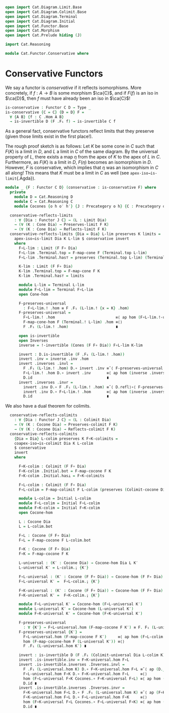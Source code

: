 ```agda
open import Cat.Diagram.Limit.Base
open import Cat.Diagram.Colimit.Base
open import Cat.Diagram.Terminal
open import Cat.Diagram.Initial
open import Cat.Functor.Base
open import Cat.Morphism
open import Cat.Prelude hiding (J)

import Cat.Reasoning

module Cat.Functor.Conservative where
```

<!--
```agda
private variable
  o h o₁ h₁ : Level
  C D J : Precategory o h
open Precategory
open Functor
```
-->

# Conservative Functors

We say a functor is _conservative_ if it reflects isomorphisms. More concretely,
if $f : A \to B$ is some morphism $\ca{C}$, and if $F(f)$ is an iso in $\ca{D}$,
then $f$ must have already been an iso in $\ca{C}$!

```agda
is-conservative : Functor C D → Type _
is-conservative {C = C} {D = D} F =
  ∀ {A B} {f : C .Hom A B}
  → is-invertible D (F .F₁ f) → is-invertible C f
```

As a general fact, conservative functors reflect limits that they preserve
(given those limits exist in the first place!).

The rough proof sketch is as follows: Let $K$ be some cone in $C$ such that
$F(K)$ is a limit in $D$, and $L$ a limit in $C$ of the same diagram.
By the universal property of $L$, there exists a map $\eta$ from the apex of $K$
to the apex of $L$ in $C$. Furthermore, as $F(K)$ is a limit in $D$, $F(\eta)$
becomes an isomorphism in $D$. However, $F$ is conservative, which implies that
$\eta$ was an isomorphism in $C$ all along! This means that $K$ must be a limit
in $C$ as well (see `apex-iso→is-limit`{.Agda}).

```agda
module _ {F : Functor C D} (conservative : is-conservative F) where
  private
    module D = Cat.Reasoning D
    module C = Cat.Reasoning C
    module Cocones {o h o′ h′} {J : Precategory o h} {C : Precategory o′ h′} {Dia : Functor J C} = Cat.Reasoning (Cocones Dia)

  conservative-reflects-limits
    : ∀ {Dia : Functor J C} → (L : Limit Dia)
    → (∀ (K : Cone Dia) → Preserves-limit F K)
    → (∀ (K : Cone Dia) → Reflects-limit F K)
  conservative-reflects-limits {Dia = Dia} L-lim preserves K limits =
    apex-iso→is-limit Dia K L-lim $ conservative invert
    where
      F∘L-lim : Limit (F F∘ Dia)
      F∘L-lim .Terminal.top = F-map-cone F (Terminal.top L-lim)
      F∘L-lim .Terminal.has⊤ = preserves (Terminal.top L-lim) (Terminal.has⊤ L-lim)

      K-lim : Limit (F F∘ Dia)
      K-lim .Terminal.top = F-map-cone F K
      K-lim .Terminal.has⊤ = limits

      module L-lim = Terminal L-lim
      module F∘L-lim = Terminal F∘L-lim
      open Cone-hom

      F-preserves-universal
        : F∘L-lim.! .hom ≡ F .F₁ (L-lim.! {x = K} .hom)
      F-preserves-universal =
        F∘L-lim.! .hom                           ≡⟨ ap hom (F∘L-lim.!-unique (F-map-cone-hom F L-lim.!)) ⟩
        F-map-cone-hom F (Terminal.! L-lim) .hom ≡⟨⟩
        F .F₁ (L-lim.! .hom)                     ∎

      open is-invertible
      open Inverses
      inverse = !-invertible (Cones (F F∘ Dia)) F∘L-lim K-lim

      invert : D.is-invertible (F .F₁ (L-lim.! .hom))
      invert .inv = inverse .inv .hom
      invert .inverses .invl =
        F .F₁ (L-lim.! .hom) D.∘ invert .inv ≡˘⟨ F-preserves-universal D.⟩∘⟨refl ⟩
        F∘L-lim.! .hom D.∘ invert .inv       ≡⟨ ap hom (inverse .inverses .invl) ⟩
        D.id                                 ∎
      invert .inverses .invr =
        invert .inv D.∘ F .F₁ (L-lim.! .hom) ≡˘⟨ D.refl⟩∘⟨ F-preserves-universal ⟩
        invert .inv D.∘ F∘L-lim.! .hom       ≡⟨ ap hom (inverse .inverses .invr) ⟩
        D.id                                 ∎
```

We also have a dual theorem for colimits.

```agda
  conservative-reflects-colimits
    : ∀ {Dia : Functor J C} → (L : Colimit Dia)
    → (∀ (K : Cocone Dia) → Preserves-colimit F K)
    → (∀ (K : Cocone Dia) → Reflects-colimit F K)
  conservative-reflects-colimits
    {Dia = Dia} L-colim preserves K F∘K-colimits =
    coapex-iso→is-colimit Dia K L-colim
    $ conservative
    invert
    where

      F∘K-colim : Colimit (F F∘ Dia)
      F∘K-colim .Initial.bot = F-map-cocone F K
      F∘K-colim .Initial.has⊥ = F∘K-colimits

      F∘L-colim : Colimit (F F∘ Dia)
      F∘L-colim = F-map-colimit F L-colim (preserves (Colimit-cocone Dia L-colim))

      module L-colim = Initial L-colim
      module F∘L-colim = Initial F∘L-colim
      module F∘K-colim = Initial F∘K-colim
      open Cocone-hom

      L : Cocone Dia
      L = L-colim.bot

      F∘L : Cocone (F F∘ Dia)
      F∘L = F-map-cocone F L-colim.bot

      F∘K : Cocone (F F∘ Dia)
      F∘K = F-map-cocone F K

      L-universal : (K′ : Cocone Dia) → Cocone-hom Dia L K′
      L-universal K′ = L-colim.¡ {K′}

      F∘L-universal : (K′ : Cocone (F F∘ Dia)) → Cocone-hom (F F∘ Dia) F∘L K′
      F∘L-universal K′ =  F∘L-colim.¡ {K′}

      F∘K-universal : (K′ : Cocone (F F∘ Dia)) → Cocone-hom (F F∘ Dia) F∘K K′
      F∘K-universal K′ =  F∘K-colim.¡ {K′}

      module F∘L-universal K′ = Cocone-hom (F∘L-universal K′)
      module L-universal K′ = Cocone-hom (L-universal K′)
      module F∘K-universal K′ = Cocone-hom (F∘K-universal K′)

      F-preserves-universal
        : ∀ {K′} → F∘L-universal.hom (F-map-cocone F K′) ≡ F. F₁ (L-universal.hom K′)
      F-preserves-universal {K′} =
        F∘L-universal.hom (F-map-cocone F K′)     ≡⟨ ap hom (F∘L-colim.¡-unique (F-map-cocone-hom F (L-universal K′))) ⟩
        hom (F-map-cocone-hom F (L-universal K′)) ≡⟨⟩
        F .F₁ (L-universal.hom K′) ∎

      invert : is-invertible D (F .F₁ (Colimit-universal Dia L-colim K))
      invert .is-invertible.inv = F∘K-universal.hom F∘L
      invert .is-invertible.inverses .Inverses.invl =
        F .F₁ (L-universal.hom K) D.∘ F∘K-universal.hom F∘L ≡˘⟨ ap (D._∘ F∘K-universal.hom F∘L) F-preserves-universal ⟩
        F∘L-universal.hom F∘K D.∘ F∘K-universal.hom F∘L     ≡⟨⟩
        hom (F∘L-universal F∘K Cocones.∘ F∘K-universal F∘L) ≡⟨ ap hom (F∘K-colim.¡-unique₂ (F∘L-universal F∘K Cocones.∘ F∘K-universal F∘L) Cocones.id) ⟩
        D.id ∎
      invert .is-invertible.inverses .Inverses.invr =
        F∘K-universal.hom F∘L D.∘ F .F₁ (L-universal.hom K) ≡˘⟨ ap (F∘K-universal.hom F∘L D.∘_) F-preserves-universal ⟩
        F∘K-universal.hom F∘L D.∘ F∘L-universal.hom F∘K     ≡⟨⟩
        hom (F∘K-universal F∘L Cocones.∘ F∘L-universal F∘K) ≡⟨ ap hom (F∘L-colim.¡-unique₂ (F∘K-universal F∘L Cocones.∘ F∘L-universal F∘K) Cocones.id) ⟩
        D.id ∎
```
